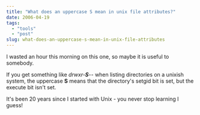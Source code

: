 ```yaml
---
title: "What does an uppercase S mean in unix file attributes?"
date: 2006-04-19
tags: 
  - "tools"
  - "post"
slug: what-does-an-uppercase-s-mean-in-unix-file-attributes
---
```


I wasted an hour this morning on this one, so maybe it is useful to somebody.

If you get something like _drwxr-**S**\--_ when listing directories on a unixish system, the uppercase **S** means that the directory's setgid bit is set, but the execute bit isn't set.

It's been 20 years since I started with Unix - you never stop learning I guess!
